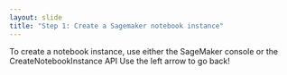 ```yaml
---
layout: slide
title: "Step 1: Create a Sagemaker notebook instance"
---
```

To create a notebook instance, use either the SageMaker console or the CreateNotebookInstance API
Use the left arrow to go back!
